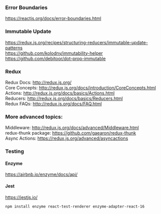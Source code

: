 ### Error Boundaries
https://reactjs.org/docs/error-boundaries.html


### Immutable Update
https://redux.js.org/recipes/structuring-reducers/immutable-update-patterns<br>
https://github.com/kolodny/immutability-helper<br>
https://github.com/debitoor/dot-prop-immutable<br>

### Redux
Redux Docs: http://redux.js.org/<br>
Core Concepts: http://redux.js.org/docs/introduction/CoreConcepts.html<br>
Actions: http://redux.js.org/docs/basics/Actions.html<br>
Reducers: http://redux.js.org/docs/basics/Reducers.html<br>
Redux FAQs: http://redux.js.org/docs/FAQ.html<br>

### More advanced topics:
Middleware: http://redux.js.org/docs/advanced/Middleware.html<br>
redux-thunk package: https://github.com/gaearon/redux-thunk<br>
Async Actions: https://redux.js.org/advanced/asyncactions<br>


### Testing
#### Enzyme
https://airbnb.io/enzyme/docs/api/
#### Jest
https://jestjs.io/
```
npm install enzyme react-test-renderer enzyme-adapter-react-16
```
